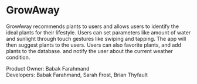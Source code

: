 # GrowAway

GrowAway recommends plants to users and allows users to identify the ideal plants for their lifestyle. Users can set parameters like amount of water and sunlight through touch gestures like swiping and tapping. The app will then suggest plants to the users. Users can also favorite plants, and add plants to the database. and notify the user about the current weather condition.

Product Owner: Babak Farahmand<br />
Developers: Babak Farahmand, Sarah Frost, Brian Thyfault
